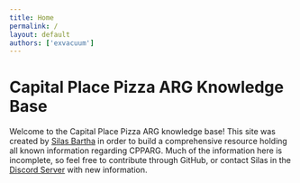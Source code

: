 ```yaml
---
title: Home
permalink: /
layout: default
authors: ['exvacuum']
---
```


# Capital Place Pizza ARG Knowledge Base
Welcome to the Capital Place Pizza ARG knowledge base! This site was created by [Silas Bartha](https://github.com/exvacuum) in order to build a comprehensive resource holding all known information regarding CPPARG. Much of the information here is incomplete, so feel free to contribute through GitHub, or contact Silas in the [Discord Server](https://discord.gg/PS4mV72) with new information.